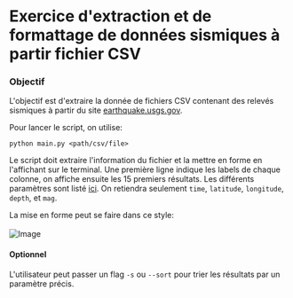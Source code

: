 # Exercice d'extraction et de formattage de données sismiques à partir fichier CSV

### Objectif
L'objectif est d'extraire la donnée de fichiers CSV contenant des relevés sismiques à partir du site [earthquake.usgs.gov](https://earthquake.usgs.gov/earthquakes/feed/v1.0/csv.php).

Pour lancer le script, on utilise:
```shell
python main.py <path/csv/file>
```

Le script doit extraire l'information du fichier et la mettre en forme en l'affichant sur le terminal. Une première ligne indique les labels de chaque colonne, 
on affiche ensuite les 15 premiers résultats.
Les différents paramètres sont listé [ici](https://earthquake.usgs.gov/earthquakes/feed/v1.0/csv.php). On retiendra seulement `time`, `latitude`, `longitude`, `depth`, et `mag`.

La mise en forme peut se faire dans ce style:<br><br>
![Image](https://i.ytimg.com/vi/qZMX2qUJRoU/hqdefault.jpg)


#### Optionnel

L'utilisateur peut passer un flag `-s` ou `--sort` pour trier les résultats par un paramètre précis.
